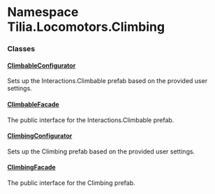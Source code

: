 # Namespace Tilia.Locomotors.Climbing

### Classes

#### [ClimbableConfigurator]

Sets up the Interactions.Climbable prefab based on the provided user settings.

#### [ClimbableFacade]

The public interface for the Interactions.Climbable prefab.

#### [ClimbingConfigurator]

Sets up the Climbing prefab based on the provided user settings.

#### [ClimbingFacade]

The public interface for the Climbing prefab.

[ClimbableConfigurator]: ClimbableConfigurator.md
[ClimbableFacade]: ClimbableFacade.md
[ClimbingConfigurator]: ClimbingConfigurator.md
[ClimbingFacade]: ClimbingFacade.md
